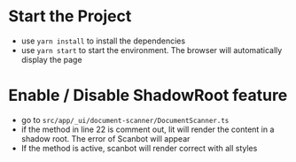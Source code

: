 # Start the Project
- use `yarn install` to install the dependencies
- use `yarn start` to start the environment. The browser will automatically display the page


# Enable / Disable ShadowRoot feature
- go to `src/app/_ui/document-scanner/DocumentScanner.ts` 
- if the method in line 22 is comment out, lit will render the content in a shadow root.
The error of Scanbot will appear
- If the method is active, scanbot will render correct with all styles